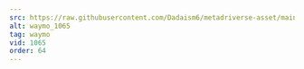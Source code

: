 ```yaml
---
src: https://raw.githubusercontent.com/Dadaism6/metadriverse-asset/main/script-waymo-output-newcompressed/waymo_1065.mp4
alt: waymo_1065
tag: waymo
vid: 1065
order: 64
---
```

